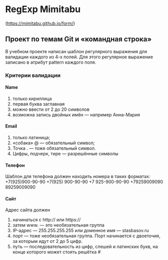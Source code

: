 # RegExp Mimitabu
(https://mimitabu.github.io/form/)
## Проект по темам Git и «командная строка»
В учебном проекте написан шаблон регулярного выражения для валидации каждого из 4-х полей. Для этого регулярное выражение записано в атрибут pattern каждого поля.
### Критерии валидации
#### Name
1. только кириллица
2. первая буква заглавная
3. можно ввести от 2 до 20 символов
4. возможна запись двойных имён — например Анна-Мария

#### Email
1. только латиница;
2. «собака» @ — обязательный символ;
3. Точка . — тоже обязательный символ.
4. Цифры, подчерк, тире — разрешённые символы

#### Телефон
Шаблон для телефона должен находить номера в таких форматах:
+7(925)900-90-90
+7(925) 900-90-90
+7 925-900-90-90
+79259009090
89259009090

#### Сайт

Адрес сайта должен
1. начинаться с http:// или https://
2. затем www. — это необязательная группа
3. IP-адрес — 255.255.255.255 или доменное имя — stasbasov.ru
4. порт — тоже необязательная группа. Порт начинается с двоеточия, за которым идут от 2 до 5 цифр.
5. путь — последовательность из цифр, слешей и латинских букв, на конце которого может стоять решётка #